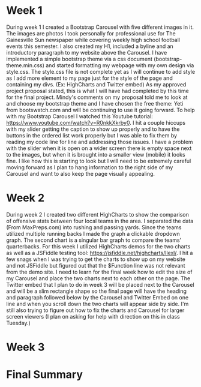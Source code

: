 # Week 1
 During week 1 I created a Bootstrap Carousel with five different images in it. The images are photos I took personally for professional use for The Gainesville Sun newspaper while covering weekly high school football events this semester. I also created my H1, included a byline and an introductory paragraph to my website above the Carousel. I have implemented a simple bootstrap theme via a css document (bootstrap-theme.min.css) and started formatting my webpage with my own design via style.css. The style.css file is not complete yet as I will continue to add style as I add more element to my page just for the style of the page and containing my divs. (Ex: HighCharts and Twitter embed) As my approved project proposal stated, this is what I will have had completed by this time for the final project. Mindy's comments on my proposal told me to look at and choose my bootstrap theme and I have chosen the free theme: Yeti from bootswatch.com and will be continuing to use it going forward. To help with my Bootstrap Carousel I watched this Youtube tutorial: https://www.youtube.com/watch?v=R0nkkXkrby0. I hit a couple hiccups with my slider getting the caption to show up properly and to have the buttons in the ordered list work properly but I was able to fix them by reading my code line for line and addressing those issues. I have a problem with the slider when it is open on a wider screen there is empty space next to the images, but when it is brought into a smaller view (mobile) it looks fine. I like how this is starting to look but I will need to be extremely careful moving forward as I plan to hang information to the right side of my Carousel and want to also keep the page visually appealing.




# Week 2
During week 2 I created two different HighCharts to show the comparison of offensive stats between four local teams in the area. I separated the data (From MaxPreps.com) into rushing and passing yards. Since the teams utilized multiple running backs I made the graph a clickable dropdown graph. The second chart is a singular bar graph to compare the teams' quarterbacks. For this week I utilized HighCharts demos for the two charts as well as a JSFiddle testing tool: https://jsfiddle.net/highcharts/llexl/. I hit a few snags when I was trying to get the charts to show up on my website and not JSFiddle but figured out that the $Function line was not relevant from the demo site. I need to learn for the final week how to edit the size of my Carousel and place the two charts next to each other on the page. The Twitter embed that I plan to do in week 3 will be placed next to the Carousel and will be a slim rectangle shape so the final page will have the heading and paragraph followed below by the Carousel and Twitter Embed on one line and when you scroll down the two charts will appear side by side. I'm still also trying to figure out how to fix the charts and Carousel for larger screen viewers (I plan on asking for help with direction on this in class Tuesday.)

# Week 3



# Final Summary
